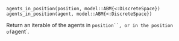 ```
agents_in_position(position, model::ABM{<:DiscreteSpace})
agents_in_position(agent, model::ABM{<:DiscreteSpace})
```

Return an iterable of the agents in `position``, or in the position of`agent`.

